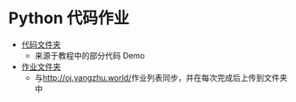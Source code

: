 # Python 代码作业
* [代码文件夹](https://github.com/huobaohuangxu/Python-homework/tree/main/%E4%BB%A3%E7%A0%81)
    + 来源于教程中的部分代码 Demo
* [作业文件夹](https://github.com/huobaohuangxu/Python-homework/tree/main/%E4%BD%9C%E4%B8%9A)
    + 与<http://oj.yangzhu.world/>作业列表同步，并在每次完成后上传到文件夹中
